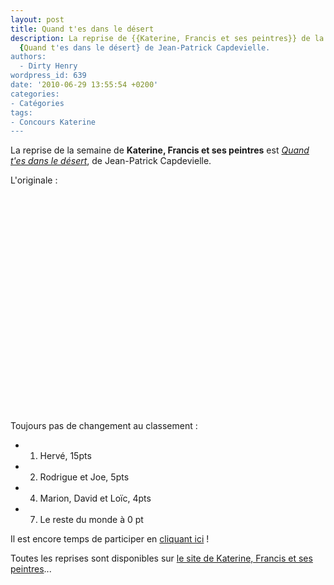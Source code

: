 ```yaml
---
layout: post
title: Quand t'es dans le désert
description: La reprise de {{Katerine, Francis et ses peintres}} de la semaine est
  {Quand t'es dans le désert} de Jean-Patrick Capdevielle.
authors:
  - Dirty Henry
wordpress_id: 639
date: '2010-06-29 13:55:54 +0200'
categories:
- Catégories
tags:
- Concours Katerine
---
```

La reprise de la semaine de __Katerine, Francis et ses peintres__ est [*Quand t'es dans le désert*](http://www.katerinefrancisetsespeintres.com/26.html), de Jean-Patrick Capdevielle.

L'originale :

<object width="480" height="348"><param name="movie" value="http://www.dailymotion.com/swf/video/x32pfd"></param><param name="allowFullScreen" value="true"></param><param name="allowScriptAccess" value="always"></param><embed type="application/x-shockwave-flash" src="http://www.dailymotion.com/swf/video/x32pfd" width="480" height="348" allowfullscreen="true" allowscriptaccess="always"></embed></object>

Toujours pas de changement au classement :
- 1. Hervé, 15pts
- 2. Rodrigue et Joe, 5pts
- 4. Marion, David et Loïc, 4pts
- 7. Le reste du monde à 0 pt

Il est encore temps de participer en [cliquant ici](569) !

Toutes les reprises sont disponibles sur [le site de Katerine, Francis et ses peintres](http://www.katerinefrancisetsespeintres.com/)...
